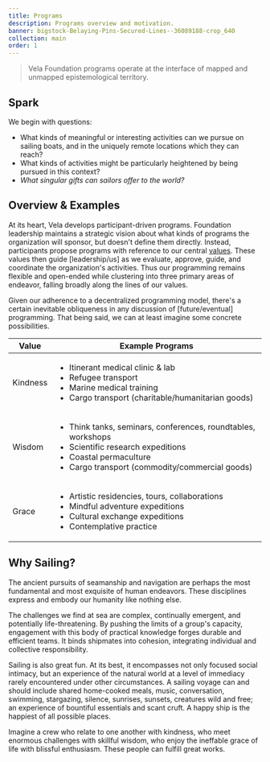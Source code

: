 ```yaml
---
title: Programs
description: Programs overview and motivation.
banner: bigstock-Belaying-Pins-Secured-Lines--36089188-crop_640
collection: main
order: 1
---
```


> Vela Foundation programs operate at the interface of
mapped and unmapped epistemological territory.

## Spark

We begin with questions:

* What kinds of meaningful or interesting activities can we pursue on sailing boats, and in the uniquely remote locations which they can reach?
* What kinds of activities might be particularly heightened by being pursued in this context?
* *What singular gifts can sailors offer to the world?*

## Overview & Examples

At its heart, Vela develops participant-driven programs. Foundation leadership maintains a strategic vision about what kinds of programs the organization will sponsor, but doesn't define them directly. Instead, participants propose programs with reference to our central [values](/about/#values). These values then guide [leadership/us] as we evaluate, approve, guide, and coordinate the organization's activities. Thus our programming remains flexible and open-ended while clustering into three primary areas of endeavor, falling broadly along the lines of our values.

Given our adherence to a decentralized programming model, there's a certain inevitable obliqueness in any discussion of [future/eventual] programming. That being said, we can at least imagine some concrete possibilities.

Value | Example Programs
--|--
Kindness | <ul><li>Itinerant medical clinic & lab</li><li>Refugee transport</li><li>Marine medical training</li><li>Cargo transport (charitable/humanitarian goods)</li></ul>
Wisdom | <ul><li>Think tanks, seminars, conferences, roundtables, workshops</li><li>Scientific research expeditions</li><li>Coastal permaculture</li><li>Cargo transport (commodity/commercial goods)</li></ul>
Grace | <ul><li>Artistic residencies, tours, collaborations</li><li>Mindful adventure expeditions</li><li>Cultural exchange expeditions</li><li>Contemplative practice</li></ul>


## Why Sailing?

The ancient pursuits of seamanship and navigation are perhaps the most fundamental and most exquisite of human endeavors. These disciplines express and embody our humanity like nothing else.

The challenges we find at sea are complex, continually emergent, and potentially life-threatening. By pushing the limits of a group's capacity, engagement with this body of practical knowledge forges durable and efficient teams. It binds shipmates into cohesion, integrating individual and collective responsibility.

Sailing is also great fun. At its best, it encompasses not only focused social intimacy, but an experience of the natural world at a level of immediacy rarely encountered under other circumstances. A sailing voyage can and should include shared home-cooked meals, music, conversation, swimming, stargazing, silence, sunrises, sunsets, creatures wild and free; an experience of bountiful essentials and scant cruft. A happy ship is the happiest of all possible places.

Imagine a crew who relate to one another with kindness, who meet enormous challenges with skillful wisdom, who enjoy the ineffable grace of life with blissful enthusiasm. These people can fulfill great works.
